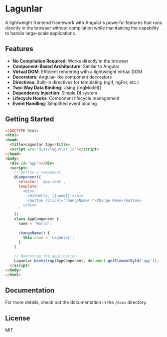 # Lagunlar

A lightweight frontend framework with Angular's powerful features that runs directly in the browser without compilation while maintaining the capability to handle large-scale applications.

## Features

- **No Compilation Required**: Works directly in the browser
- **Component-Based Architecture**: Similar to Angular
- **Virtual DOM**: Efficient rendering with a lightweight virtual DOM
- **Decorators**: Angular-like component decorators
- **Directives**: Built-in directives for templating (ngIf, ngFor, etc.)
- **Two-Way Data Binding**: Using [(ngModel)]
- **Dependency Injection**: Simple DI system
- **Lifecycle Hooks**: Component lifecycle management
- **Event Handling**: Simplified event binding

## Getting Started

```html
<!DOCTYPE html>
<html>
<head>
  <title>Lagunlar App</title>
  <script src="dist/lagunlar.js"></script>
</head>
<body>
  <div id="app"></div>
  <script>
    // Define a component
    @Component({
      selector: 'app-root',
      template: `
        <div>
          <h1>Hello, {{name}}!</h1>
          <button (click)="changeName()">Change Name</button>
        </div>
      `
    })
    class AppComponent {
      name = 'World';
      
      changeName() {
        this.name = 'Lagunlar';
      }
    }
    
    // Bootstrap the application
    Lagunlar.bootstrap(AppComponent, document.getElementById('app'));
  </script>
</body>
</html>
```

## Documentation

For more details, check out the documentation in the `/docs` directory.

## License

MIT
